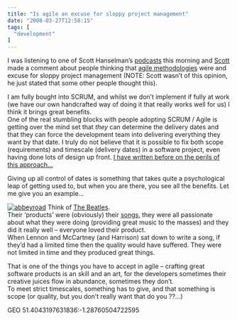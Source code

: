 ```yaml
---
title: "Is agile an excuse for sloppy project management"
date: "2008-03-27T12:58:15"
tags: [
  "development"
]
---
```

I was listening to one of Scott Hanselman’s [podcasts](http://www.hanselminutes.com/default.aspx?showID=122) this morning and [Scott](http://www.hanselman.com/) made a comment about people thinking that [agile methodologies](http://en.wikipedia.org/wiki/Agile_software_development) were and excuse for sloppy project management (NOTE: Scott wasn’t of this opinion, he just stated that some other people thought this).

I am fully bought into SCRUM, and whilst we don’t implement if fully at work (we have our own handcrafted way of doing it that really works well for us) I think it brings great benefits.  
One of the real stumbling blocks with people adopting SCRUM / Agile is getting over the mind set that *they* can determine the delivery dates and that they can force the development team into delivering everything they want by that date. I truly do not believe that it is possible to fix both scope (requirements) and timescale (delivery dates) in a software project, even having done lots of design up front. [I have written before on the perils of this approach…](https://kapie.com/2007/06/14/GettingIntoTechnicalDebt.aspx)

Giving up all control of dates is something that takes quite a psychological leap of getting used to, but when you are there, you see all the benefits. Let me give you an example…

[![abbeyroad](abbeyroad_thumb.jpg)](https://kapie.com/content/binary/WindowsLiveWriter/Isagileanexcuseforsloppyprojectmanagemen_B666/abbeyroad_2.jpg) Think of [The Beatles](http://www.beatles.com/core/home/).  
Their ‘products’ were (obviously) their [songs](http://www.beatles.com/core/music/), they were all passionate about what they were doing (providing great music to the masses) and they did it really well – everyone loved their product.  
When Lennon and McCartney (and Harrison) sat down to write a song, if they’d had a limited time then the quality would have suffered. They were not limited in time and they produced great things.

That is one of the things you have to accept in agile – crafting great software products is an skill and an art, for the developers sometimes their creative juices flow in abundance, sometimes they don’t.  
To meet strict timescales, something has to give, and that something is scope (or quality, but you don’t really want that do you ??…)

GEO 51.4043197631836:\-1.28760504722595